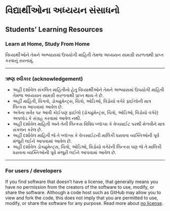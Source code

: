 # વિદ્યાર્થીઓના અધ્યયન સંસાધનો
## Students' Learning Resources

### Learn at Home, Study From Home 
વિધ્યાર્થીઓને તેમને અભ્યાસમાં ઉપયોગી માહિતી તેમજ અધ્યયન સામગ્રી સરળતાથી પ્રાપ્ત કરવાનું સરનામું.





---
### ઋણ સ્વીકાર (acknowledgement)
* અહીં દર્શાવેલ સંકલિત માહિતીનો હેતુ વિધ્યાર્થીઓને તેમને અભ્યાસમાં ઉપયોગી માહિતી તેમજ અધ્યયન સામગ્રી સરળતાથી પ્રાપ્ત થાય તે છે.
* અહીં માહિતી, વિગતો, ડોક્યુમેન્ટ્સ, ચિત્રો, ઓડિઓ, વિડોયો વગેરે ફાઈલોની માત્ર લિન્કસ આપવામાં આવેલ છે.
* અત્રેના સર્વર પર આવી કોઈપણ ફાઈલો (ડોક્યુમેન્ટ્સ, ચિત્રો, ઓડિઓ, વિડોયો વગેરે) અપલોડ કે સંગ્રહ કરવામાં આવેલ નથી.
* અહીં દર્શાવેલ માહિતી અને તેની લિન્કસ વિવિધ બ્લૉગ્સ કે વેબસાઈટ પરથી મેળવીને માત્ર સંકલન કરેલ છે.
* અહીં દર્શાવેલ માહિતી જે તે બ્લૉગ્સ કે વેબસાઈટની માલિકી ધરાવતા વ્યક્તિઓની પૂર્વ મંજુરી લઈને આપવામાં આવેલ છે.
* અહીં દર્શાવેલ ડોક્યુમેન્ટ્સ, ચિત્રો, ઓડિઓ, વિડોયો વગેરેની લિન્કસ પણ જે તે માલિકી ધરાવતા વ્યક્તિઓની પૂર્વ મંજુરી લઈને આપવામાં આવેલ છે.

---
### For users / developers
If you find software that doesn’t have a license, that generally means you have no permission from the creators of the software to use, modify, or share the software. Although a code host such as GitHub may allow you to view and fork the code, this does not imply that you are permitted to use, modify, or share the software for any purpose. Read more about [no license](https://choosealicense.com/no-permission/).
